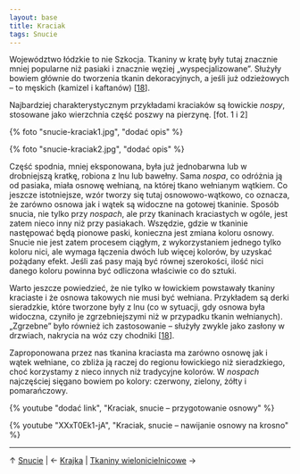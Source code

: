 ```yaml
---
layout: base
title: Kraciak
tags: Snucie
---
```


Województwo łódzkie to nie Szkocja. Tkaniny w kratę były tutaj znacznie mniej popularne niż pasiaki i znacznie węziej „wyspecjalizowane”. Służyły bowiem głównie do tworzenia tkanin dekoracyjnych, a jeśli już odzieżowych – to męskich (kamizel i kaftanów) [[18][bibliografia]].

Najbardziej charakterystycznym przykładami kraciaków są łowickie *nospy*, stosowane jako wierzchnia część poszwy na pierzynę. [fot. 1 i 2]

{% foto "snucie-kraciak1.jpg", "dodać opis" %}

{% foto "snucie-kraciak2.jpg", "dodać opis" %}

Część spodnia, mniej eksponowana, była już jednobarwna lub w drobniejszą kratkę, robiona z lnu lub bawełny. Sama *nospa*, co odróżnia ją od pasiaka, miała osnowę wełnianą, na której tkano wełnianym wątkiem. Co jeszcze istotniejsze, wzór tworzy się tutaj osnowowo-wątkowo, co oznacza, że zarówno osnowa jak i wątek są widoczne na gotowej tkaninie. Sposób snucia, nie tylko przy *nospach*, ale przy tkaninach kraciastych w ogóle, jest zatem nieco inny niż przy pasiakach. Wszędzie, gdzie w tkaninie następować będą pionowe paski, konieczna jest zmiana koloru osnowy. Snucie nie jest zatem procesem ciągłym, z wykorzystaniem jednego tylko koloru nici, ale wymaga łączenia dwóch lub więcej kolorów, by uzyskać pożądany efekt. Jeśli zaś pasy mają być równej szerokości, ilość nici danego koloru powinna być odliczona właściwie co do sztuki.

Warto jeszcze powiedzieć, że nie tylko w łowickiem powstawały tkaniny kraciaste i że osnowa takowych nie musi być wełniana. Przykładem są derki sieradzkie, które tworzone były z lnu (co w sytuacji, gdy osnowa była widoczna, czyniło je zgrzebniejszymi niż w przypadku tkanin wełnianych). „Zgrzebne” było również ich zastosowanie – służyły zwykle jako zasłony w drzwiach, nakrycia na wóz czy chodniki [[18][bibliografia]].

Zaproponowana przez nas tkanina kraciasta ma zarówno osnowę jak i wątek wełniane, co zbliża ją raczej do regionu łowickiego niż sieradzkiego, choć korzystamy z nieco innych niż tradycyjne kolorów. W *nospach* najczęściej sięgano bowiem po kolory: czerwony, zielony, żółty i pomarańczowy.

{% youtube "dodać link", "Kraciak, snucie – przygotowanie osnowy" %}

{% youtube "XXxT0Ek1-jA", "Kraciak, snucie – nawijanie osnowy na krosno" %}

---

↑ [Snucie](/snucie/#main) | ← [Krajka](/snucie/krajka/#main) | [Tkaniny wielonicielnicowe](/snucie/tkaniny-wielonicielnicowe/#main) →

[bibliografia]: /bibliografia/#main